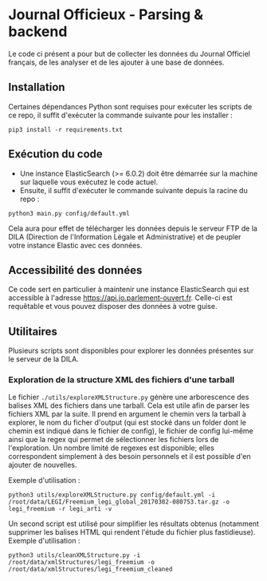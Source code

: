 # Journal Officieux - Parsing & backend

Le code ci présent a pour but de collecter les données du Journal Officiel
français, de les analyser et de les ajouter à une base de données.

## Installation

Certaines dépendances Python sont requises pour exécuter les scripts de ce repo,
il suffit d'exécuter la commande suivante pour les installer :
```
pip3 install -r requirements.txt
```

## Exécution du code

* Une instance ElasticSearch (>= 6.0.2) doit être démarrée sur la machine sur laquelle
vous exécutez le code actuel.
* Ensuite, il suffit d'exécuter le commande suivante depuis la racine du repo :
```
python3 main.py config/default.yml
```

Cela aura pour effet de télécharger les données depuis le serveur FTP de la DILA
(Direction de l'Information Légale et Administrative) et de peupler votre
instance Elastic avec ces données.

## Accessibilité des données

Ce code sert en particulier à maintenir une instance ElasticSearch qui est
accessible à l'adresse https://api.jo.parlement-ouvert.fr.
Celle-ci est requêtable et vous pouvez disposer des données à votre guise.

## Utilitaires

Plusieurs scripts sont disponibles pour explorer les données présentes sur le serveur de la DILA.

### Exploration de la structure XML des fichiers d'une tarball

Le fichier `./utils/exploreXMLStructure.py` génère une arborescence des balises XML des fichiers dans une tarball.
Cela est utile afin de parser les fichiers XML par la suite. Il prend en argument le chemin vers la tarball à explorer,
le nom du ficher d'output (qui est stocké dans un folder dont le chemin est indiqué dans le fichier de config),
le fichier de config lui-même ainsi que la regex qui permet de sélectionner les fichiers lors de l'exploration.
Un nombre limité de regexes est disponible; elles correspondent simplement à des besoin personnels et il est possible
d'en ajouter de nouvelles.

Exemple d'utilisation :
```
python3 utils/exploreXMLStructure.py config/default.yml -i /root/data/LEGI/Freemium_legi_global_20170302-080753.tar.gz -o legi_freemium -r legi_arti -v
```

Un second script est utilisé pour simplifier les résultats obtenus (notamment supprimer les balises HTML qui rendent l'étude du fichier plus fastidieuse).
Exemple d'utilisation :
```
python3 utils/cleanXMLStructure.py -i /root/data/xmlStructures/legi_freemium -o /root/data/xmlStructures/legi_freemium_cleaned
```
